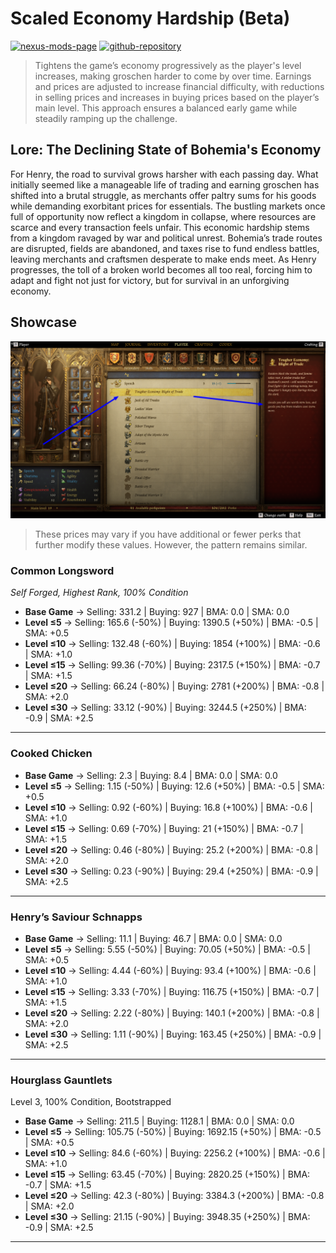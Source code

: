 [//]: # (DO NOT EDIT: This file has been autogenerated, any changes will be overwritten)
# Scaled Economy Hardship (Beta)

[![nexus-mods-page](https://img.shields.io/badge/Mod-Scaled%20Economy%20Hardship%20-bf4848?style=flat-square–=nexusmods)](https://www.nexusmods.com/kingdomcomedeliverance2/mods/1326) [![github-repository](https://img.shields.io/badge/Open-Source-2ea44f?style=flat-square&logo=github)](https://github.com/rdok/kcd2_scaled_economy_hardship)

> Tightens the game’s economy progressively as the player's level increases, making groschen harder to come by over time. Earnings and prices are adjusted to increase financial difficulty, with reductions in selling prices and increases in buying prices based on the player’s main level. This approach ensures a balanced early game while steadily ramping up the challenge.

## Lore: The Declining State of Bohemia's Economy

For Henry, the road to survival grows harsher with each passing day. What initially seemed like a manageable life of trading and earning groschen has shifted into a brutal struggle, as merchants offer paltry sums for his goods while demanding exorbitant prices for essentials. The bustling markets once full of opportunity now reflect a kingdom in collapse, where resources are scarce and every transaction feels unfair. This economic hardship stems from a kingdom ravaged by war and political unrest. Bohemia’s trade routes are disrupted, fields are abandoned, and taxes rise to fund endless battles, leaving merchants and craftsmen desperate to make ends meet. As Henry progresses, the toll of a broken world becomes all too real, forcing him to adapt and fight not just for victory, but for survival in an unforgiving economy.

## Showcase

[![Showcase](https://github.com/rdok/kcd2_scaled_economy_hardship/blob/main/documentation/showcase.png?raw=true)](https://www.nexusmods.com/kingdomcomedeliverance2/mods/1326)


> These prices may vary if you have additional or fewer perks that further modify these values. However, the pattern remains similar.

### Common Longsword
*Self Forged, Highest Rank, 100% Condition*

- **Base Game** → Selling: 331.2  | Buying: 927     | BMA: 0.0 | SMA: 0.0
- **Level ≤5**  → Selling: 165.6 (-50%)  | Buying: 1390.5 (+50%)  | BMA: -0.5 | SMA: +0.5
- **Level ≤10** → Selling: 132.48 (-60%) | Buying: 1854 (+100%)   | BMA: -0.6 | SMA: +1.0
- **Level ≤15** → Selling: 99.36 (-70%)  | Buying: 2317.5 (+150%) | BMA: -0.7 | SMA: +1.5
- **Level ≤20** → Selling: 66.24 (-80%)  | Buying: 2781 (+200%)   | BMA: -0.8 | SMA: +2.0
- **Level ≤30** → Selling: 33.12 (-90%)  | Buying: 3244.5 (+250%) | BMA: -0.9 | SMA: +2.5

---

### Cooked Chicken

- **Base Game** → Selling: 2.3  | Buying: 8.4 | BMA: 0.0 | SMA: 0.0
- **Level ≤5**  → Selling: 1.15 (-50%) | Buying: 12.6 (+50%) | BMA: -0.5 | SMA: +0.5
- **Level ≤10** → Selling: 0.92 (-60%) | Buying: 16.8 (+100%) | BMA: -0.6 | SMA: +1.0
- **Level ≤15** → Selling: 0.69 (-70%) | Buying: 21 (+150%) | BMA: -0.7 | SMA: +1.5
- **Level ≤20** → Selling: 0.46 (-80%) | Buying: 25.2 (+200%) | BMA: -0.8 | SMA: +2.0
- **Level ≤30** → Selling: 0.23 (-90%) | Buying: 29.4 (+250%) | BMA: -0.9 | SMA: +2.5

---

### Henry’s Saviour Schnapps

- **Base Game** → Selling: 11.1        | Buying: 46.7 | BMA: 0.0 | SMA: 0.0
- **Level ≤5** → Selling: 5.55 (-50%)  | Buying: 70.05 (+50%) | BMA: -0.5 | SMA: +0.5
- **Level ≤10** → Selling: 4.44 (-60%) | Buying: 93.4 (+100%) | BMA: -0.6 | SMA: +1.0
- **Level ≤15** → Selling: 3.33 (-70%) | Buying: 116.75 (+150%) | BMA: -0.7 | SMA: +1.5
- **Level ≤20** → Selling: 2.22 (-80%) | Buying: 140.1 (+200%) | BMA: -0.8 | SMA: +2.0
- **Level ≤30** → Selling: 1.11 (-90%) | Buying: 163.45 (+250%) | BMA: -0.9 | SMA: +2.5

---

### Hourglass Gauntlets
Level 3, 100% Condition, Bootstrapped

- **Base Game** → Selling: 211.5        | Buying: 1128.1 | BMA: 0.0 | SMA: 0.0
- **Level ≤5** → Selling: 105.75 (-50%) | Buying: 1692.15 (+50%) | BMA: -0.5 | SMA: +0.5
- **Level ≤10** → Selling: 84.6 (-60%)  | Buying: 2256.2 (+100%) | BMA: -0.6 | SMA: +1.0
- **Level ≤15** → Selling: 63.45 (-70%) | Buying: 2820.25 (+150%) | BMA: -0.7 | SMA: +1.5
- **Level ≤20** → Selling: 42.3 (-80%)  | Buying: 3384.3 (+200%) | BMA: -0.8 | SMA: +2.0
- **Level ≤30** → Selling: 21.15 (-90%) | Buying: 3948.35 (+250%) | BMA: -0.9 | SMA: +2.5


***

[//]: # (DO NOT EDIT: This file has been autogenerated, any changes will be overwritten)
